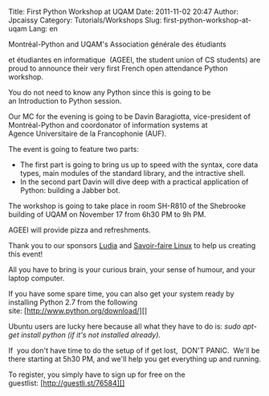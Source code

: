 Title: First Python Workshop at UQAM
Date: 2011-11-02 20:47
Author: Jpcaissy
Category: Tutorials/Workshops
Slug: first-python-workshop-at-uqam
Lang: en

<!--:en-->Montréal-Python and UQAM's Association générale des étudiants
et étudiantes en informatique  (AGEEI, the student union of CS students)
are proud to announce their very first French open attendance Python
workshop.

You do not need to know any Python since this is going to be
an Introduction to Python session.

Our MC for the evening is going to be Davin Baragiotta, vice-president
of Montréal-Python and coordonator of information systems at
Agence Universitaire de la Francophonie (AUF).

The event is going to feature two parts:

-   The first part is going to bring us up to speed with the syntax,
    core data types, main modules of the standard library, and the
    intractive shell.
-   In the second part Davin will dive deep with a practical application
    of Python: building a Jabber bot.

The workshop is going to take place in room SH-R810 of the Shebrooke
building of UQAM on November 17 from 6h30 PM to 9h PM.

</p>
AGEEI will provide pizza and refreshments.

Thank you to our sponsors [Ludia][] and [Savoir-faire Linux][] to help
us creating this event!

All you have to bring is your curious brain, your sense of humour, and
your laptop computer.

If you have some spare time, you can also get your system ready by
installing Python 2.7 from the following
site: [http://www.python.org/download/][]

Ubuntu users are lucky here because all what they have to do is: *sudo
apt-get install python (if it's not installed already).*

If  you don't have time to do the setup of if get lost,  DON'T PANIC. 
We'll be there starting at 5h30 PM, and we'll help you get everything up
and running.

To register, you simply have to sign up for free on the
guestlist: [http://guestli.st/76584][]<!--:-->

  [Ludia]: http://ludia.com
  [Savoir-faire Linux]: http://savoirfairelinux.com
  [http://www.python.org/download/]: http://www.python.org/download/
  [http://guestli.st/76584]: http://guestli.st/76584
